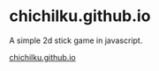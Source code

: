 # chichilku.github.io
A simple 2d stick game in javascript.

[chichilku.github.io](https://chichilku.github.io/)

